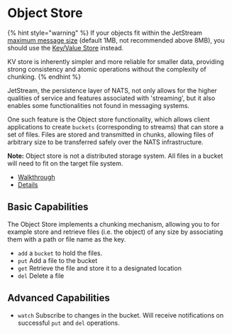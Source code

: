 # Object Store

{% hint style="warning" %}
If your objects fit within the JetStream [maximum message size](/running-a-nats-service/configuration#limits) (default 1MB, not recommended above 8MB), you should use the [Key/Value Store](/nats-concepts/jetstream/key-value-store/) instead.

KV store is inherently simpler and more reliable for smaller data, providing strong consistency and atomic operations without the complexity of chunking.
{% endhint %}

JetStream, the persistence layer of NATS, not only allows for the higher qualities of service and features associated with 'streaming', but it also enables some functionalities not found in messaging systems.

One such feature is the Object store functionality, which allows client applications to create `buckets` (corresponding to streams) that can store a set of files. Files are stored and transmitted in chunks, allowing files of arbitrary size to be transferred safely over the NATS infrastructure.

**Note:**  Object store is not a distributed storage system. All files in a bucket will need to fit on the target file system.

* [Walkthrough](obj_walkthrough.md)
* [Details](../../../using-nats/developing-with-nats/js/object.md)

## Basic Capabilities

The Object Store implements a chunking mechanism, allowing you to for example store and retrieve files (i.e. the object) of any size by associating them with a path or file name as the key.
 
* `add` a `bucket` to hold the files.
* `put` Add a file to the bucket
* `get` Retrieve the file and store it to a designated location
* `del` Delete a file

## Advanced Capabilities 

* `watch` Subscribe to changes in the bucket. Will receive notifications on successful `put` and `del` operations.

